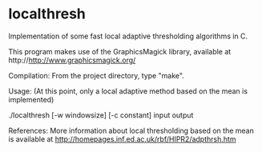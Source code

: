 localthresh
===========

Implementation of some fast local adaptive thresholding algorithms in C.

This program makes use of the GraphicsMagick library, available at http://http://www.graphicsmagick.org/

Compilation: From the project directory, type "make".

Usage: (At this point, only a local adaptive method based on the mean is implemented)

./localthresh [-w windowsize] [-c constant] input output

References: More information about local thresholding based on the mean is available at http://homepages.inf.ed.ac.uk/rbf/HIPR2/adpthrsh.htm
